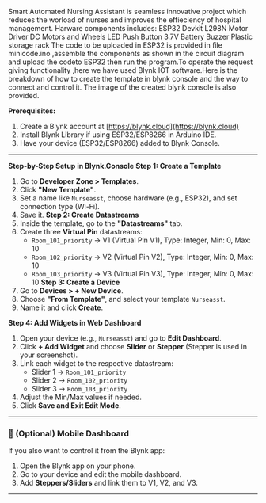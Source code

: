 Smart Automated Nursing Assistant is seamless innovative project which reduces the worload of nurses and improves the effieciency of hospital management.
Harware components includes:
ESP32 Devkit
L298N Motor Driver
DC Motors and Wheels
LED
Push Button
3.7V Battery
Buzzer
Plastic storage rack
The code to be uploaded in ESP32 is provided in file minicode.ino ,assemble the components as shown in the circuit diagram and upload the codeto ESP32 then run the program.To operate the request giving functionality ,here we have used Blynk IOT software.Here is the breakdown of how to create the template in blynk console and the way to connect and control it. The image of the created blynk console is also provided.

 **Prerequisites:**
1. Create a Blynk account at [https://blynk.cloud](https://blynk.cloud)
2. Install Blynk Library if using ESP32/ESP8266 in Arduino IDE.
3. Have your device (ESP32/ESP8266) added to Blynk Console.

---
 **Step-by-Step Setup in Blynk.Console**
 **Step 1: Create a Template**
1. Go to **Developer Zone > Templates**.
2. Click **"New Template"**.
3. Set a name like `Nurseasst`, choose hardware (e.g., ESP32), and set connection type (Wi-Fi).
4. Save it.
 **Step 2: Create Datastreams**
1. Inside the template, go to the **"Datastreams"** tab.
2. Create three **Virtual Pin** datastreams:
   - `Room_101_priority` → V1 (Virtual Pin V1), Type: Integer, Min: 0, Max: 10
   - `Room_102_priority` → V2 (Virtual Pin V2), Type: Integer, Min: 0, Max: 10
   - `Room_103_priority` → V3 (Virtual Pin V3), Type: Integer, Min: 0, Max: 10
 **Step 3: Create a Device**
1. Go to **Devices > + New Device**.
2. Choose **"From Template"**, and select your template `Nurseasst`.
3. Name it and click **Create**.

**Step 4: Add Widgets in Web Dashboard**
1. Open your device (e.g., `Nurseasst`) and go to **Edit Dashboard**.
2. Click **+ Add Widget** and choose **Slider** or **Stepper** (Stepper is used in your screenshot).
3. Link each widget to the respective datastream:
   - Slider 1 → `Room_101_priority`
   - Slider 2 → `Room_102_priority`
   - Slider 3 → `Room_103_priority`
4. Adjust the Min/Max values if needed.
5. Click **Save and Exit Edit Mode**.

---

### 📲 (Optional) Mobile Dashboard
If you also want to control it from the Blynk app:
1. Open the Blynk app on your phone.
2. Go to your device and edit the mobile dashboard.
3. Add **Steppers/Sliders** and link them to V1, V2, and V3.

---
